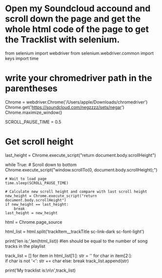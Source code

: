 # Open my Soundcloud accound and scroll down the page and get the whole html code of the page to get the Tracklist with selenium.


from selenium import webdriver
from selenium.webdriver.common import keys
import time

# write your chromedriver path in the parentheses
Chrome = webdriver.Chrome('/Users/apple/Downloads/chromedriver')
Chrome.get('https://soundcloud.com/negzzzz/sets/negar')
Chrome.maximize_window()

SCROLL_PAUSE_TIME = 0.5

# Get scroll height
last_height = Chrome.execute_script("return document.body.scrollHeight")

while True:
    # Scroll down to bottom
    Chrome.execute_script("window.scrollTo(0, document.body.scrollHeight);")

    # Wait to load page
    time.sleep(SCROLL_PAUSE_TIME)

    # Calculate new scroll height and compare with last scroll height
    new_height = Chrome.execute_script("return document.body.scrollHeight")
    if new_height == last_height:
        break
    last_height = new_height

html = Chrome.page_source

html_list = html.split('trackItem__trackTitle sc-link-dark sc-font-light')

print('len is:',len(html_list)) #len should be equal to the number of song tracks in the playlist

track_list = []
for item in html_list[1:]:
    str = ''
    for char in item[2:]:       
        if char is not '<':
            str += char
        else:
            break
    track_list.append(str)

print('My tracklist is:\n\n',track_list)
